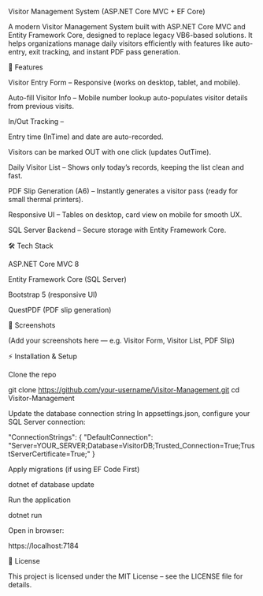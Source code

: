 ﻿Visitor Management System (ASP.NET Core MVC + EF Core)

A modern Visitor Management System built with ASP.NET Core MVC and Entity Framework Core, designed to replace legacy VB6-based solutions.
It helps organizations manage daily visitors efficiently with features like auto-entry, exit tracking, and instant PDF pass generation.

🚀 Features

Visitor Entry Form – Responsive (works on desktop, tablet, and mobile).

Auto-fill Visitor Info – Mobile number lookup auto-populates visitor details from previous visits.

In/Out Tracking –

Entry time (InTime) and date are auto-recorded.

Visitors can be marked OUT with one click (updates OutTime).

Daily Visitor List – Shows only today’s records, keeping the list clean and fast.

PDF Slip Generation (A6) – Instantly generates a visitor pass (ready for small thermal printers).

Responsive UI – Tables on desktop, card view on mobile for smooth UX.

SQL Server Backend – Secure storage with Entity Framework Core.

🛠 Tech Stack

ASP.NET Core MVC 8

Entity Framework Core (SQL Server)

Bootstrap 5 (responsive UI)

QuestPDF (PDF slip generation)

📸 Screenshots

(Add your screenshots here — e.g. Visitor Form, Visitor List, PDF Slip)

⚡ Installation & Setup

Clone the repo

git clone https://github.com/your-username/Visitor-Management.git
cd Visitor-Management


Update the database connection string
In appsettings.json, configure your SQL Server connection:

"ConnectionStrings": {
  "DefaultConnection": "Server=YOUR_SERVER;Database=VisitorDB;Trusted_Connection=True;TrustServerCertificate=True;"
}


Apply migrations (if using EF Code First)

dotnet ef database update


Run the application

dotnet run


Open in browser:

https://localhost:7184

📄 License

This project is licensed under the MIT License – see the LICENSE
 file for details.